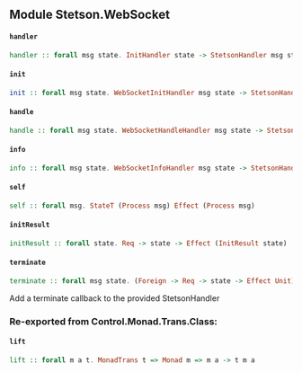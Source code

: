 ## Module Stetson.WebSocket

#### `handler`

``` purescript
handler :: forall msg state. InitHandler state -> StetsonHandler msg state
```

#### `init`

``` purescript
init :: forall msg state. WebSocketInitHandler msg state -> StetsonHandler msg state -> StetsonHandler msg state
```

#### `handle`

``` purescript
handle :: forall msg state. WebSocketHandleHandler msg state -> StetsonHandler msg state -> StetsonHandler msg state
```

#### `info`

``` purescript
info :: forall msg state. WebSocketInfoHandler msg state -> StetsonHandler msg state -> StetsonHandler msg state
```

#### `self`

``` purescript
self :: forall msg. StateT (Process msg) Effect (Process msg)
```

#### `initResult`

``` purescript
initResult :: forall state. Req -> state -> Effect (InitResult state)
```

#### `terminate`

``` purescript
terminate :: forall msg state. (Foreign -> Req -> state -> Effect Unit) -> StetsonHandler msg state -> StetsonHandler msg state
```

Add a terminate callback to the provided StetsonHandler


### Re-exported from Control.Monad.Trans.Class:

#### `lift`

``` purescript
lift :: forall m a t. MonadTrans t => Monad m => m a -> t m a
```

